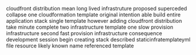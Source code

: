 cloudfront distribution mean long lived infrastruture proposed superceded collapse one cloudformation template original intention able build entire application stack single template however adding cloudfront distribution take minute complete two infrastructure template one slow provision infrastructure second fast provision infrastructure consequence development session begin creating stack described staticinfratemplateyml file resource likely known name referenced template